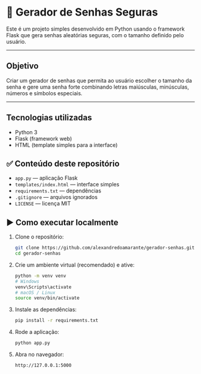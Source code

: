 # 🔐 Gerador de Senhas Seguras


Este é um projeto simples desenvolvido em Python usando o framework Flask que gera senhas aleatórias seguras, com o tamanho definido pelo usuário.

---

## Objetivo

Criar um gerador de senhas que permita ao usuário escolher o tamanho da senha e gere uma senha forte combinando letras maiúsculas, minúsculas, números e símbolos especiais.

---

## Tecnologias utilizadas

- Python 3  
- Flask (framework web)  
- HTML (template simples para a interface)

## ✅ Conteúdo deste repositório
- `app.py` — aplicação Flask
- `templates/index.html` — interface simples
- `requirements.txt` — dependências
- `.gitignore` — arquivos ignorados
- `LICENSE` — licença MIT

## ▶️ Como executar localmente
1. Clone o repositório:
   ```bash
   git clone https://github.com/alexandredoamarante/gerador-senhas.git
   cd gerador-senhas
   ```
2. Crie um ambiente virtual (recomendado) e ative:
   ```bash
   python -m venv venv
   # Windows
   venv\Scripts\activate
   # macOS / Linux
   source venv/bin/activate
   ```
3. Instale as dependências:
   ```bash
   pip install -r requirements.txt
   ```
4. Rode a aplicação:
   ```bash
   python app.py
   ```
5. Abra no navegador:
   ```
   http://127.0.0.1:5000
   ```


